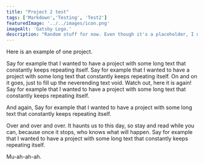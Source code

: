 ```yaml
---
title: "Project 2 test"
tags: ['Markdown','Testing', 'Test2']
featuredImage: '../../images/icon.png'
imageAlt: 'Gatsby Logo.'
description: "Random stuff for now. Even though it's a placeholder, I need to test the length of it."
---
```


Here is an example of one project.

Say for example that I wanted to have a project with some long text that constantly keeps repeating itself. Say for example that I wanted to have a project with some long text that constantly keeps repeating itself. On and on it goes, just to fill up the neverending text void. Watch out, here it is again! Say for example that I wanted to have a project with some long text that constantly keeps repeating itself. 

And again, Say for example that I wanted to have a project with some long text that constantly keeps repeating itself. 

Over and over and over. It haunts us to this day, so stay and read while you can, because once it stops, who knows what will happen. Say for example that I wanted to have a project with some long text that constantly keeps repeating itself. 

Mu-ah-ah-ah. 

